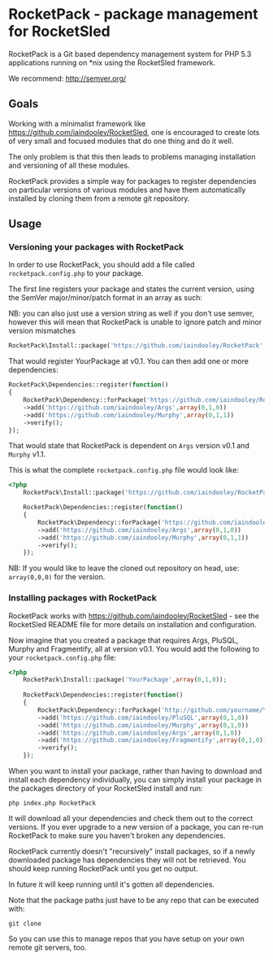 # RocketPack - package management for RocketSled

RocketPack is a Git based dependency
management system for PHP 5.3 applications running
on *nix using the RocketSled framework.

We recommend: http://semver.org/

## Goals

Working with a minimalist framework like https://github.com/iaindooley/RocketSled,
one is encouraged to create lots of very small and focused modules that do one thing
and do it well.

The only problem is that this then leads to problems managing installation and 
versioning of all these modules.

RocketPack provides a simple way for packages to register dependencies on particular
versions of various modules and have them automatically installed by cloning them from
a remote git repository.

## Usage

### Versioning your packages with RocketPack

In order to use RocketPack, you should add a file called ```rocketpack.config.php``` to your package.

The first line registers your package and states the current version, using the SemVer 
major/minor/patch format in an array as such:

NB: you can also just use a version string as well if you don't use semver, however this will mean
that RocketPack is unable to ignore patch and minor version mismatches

```php
RocketPack\Install::package('https://github.com/iaindooley/RocketPack',array(0,1,0));
```

That would register YourPackage at v0.1. You can then add one or more dependencies:

```php
RocketPack\Dependencies::register(function()
{
    RocketPack\Dependency::forPackage('https://github.com/iaindooley/RocketPack')
    ->add('https://github.com/iaindooley/Args',array(0,1,0))
    ->add('https://github.com/iaindooley/Murphy',array(0,1,1))
    ->verify();
});
```

That would state that RocketPack is dependent on ```Args``` version v0.1 and ```Murphy``` v1.1.

This is what the complete ```rocketpack.config.php``` file would look like:

```php
<?php
    RocketPack\Install::package('https://github.com/iaindooley/RocketPack',array(0,1,0));

    RocketPack\Dependencies::register(function()
    {
        RocketPack\Dependency::forPackage('https://github.com/iaindooley/RocketPack')
        ->add('https://github.com/iaindooley/Args',array(0,1,0))
        ->add('https://github.com/iaindooley/Murphy',array(0,1,1))
        ->verify();
    });

```

NB: If you would like to leave the cloned out repository on head, use: ```array(0,0,0)``` for the version.

### Installing packages with RocketPack

RocketPack works with https://github.com/iaindooley/RocketSled - see the RocketSled README file for more details on installation and configuration.

Now imagine that you created a package that requires Args, PluSQL, Murphy and Fragmentify, all at version v0.1. You would add the following 
to your ```rocketpack.config.php``` file:

```php
<?php
    RocketPack\Install::package('YourPackage',array(0,1,0));
    
    RocketPack\Dependencies::register(function()
    {
        RocketPack\Dependency::forPackage('http://github.com/yourname/YourPackage')
        ->add('https://github.com/iaindooley/PluSQL',array(0,1,0))
        ->add('https://github.com/iaindooley/Murphy',array(0,1,0))
        ->add('https://github.com/iaindooley/Args',array(0,1,0))
        ->add('https://github.com/iaindooley/Fragmentify',array(0,1,0))
        ->verify();
    });
```

When you want to install your package, rather than having to download and install each dependency individually, you can simply install your package in the packages directory of your RocketSled 
install and run:

```
php index.php RocketPack
```

It will download all your dependencies and check them out to the correct versions. If you ever upgrade to a new version of a package, you can re-run
RocketPack to make sure you haven't broken any dependencies.

RocketPack currently doesn't "recursively" install packages, so if a newly downloaded package has dependencies they will not be retrieved. You should
keep running RocketPack until you get no output.

In future it will keep running until it's gotten all dependencies.

Note that the package paths just have to be any repo that can be executed with:

```
git clone
```

So you can use this to manage repos that you have setup on your own remote git servers, too.
